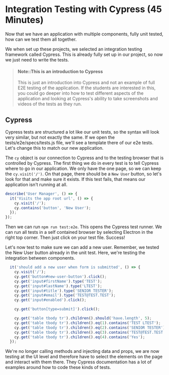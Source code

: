 # Integration Testing with Cypress (45 Minutes)

Now that we have an application with multiple components, fully unit tested, how can we test them all together.

We when set up these projects, we selected an integration testing framework called Cypress. This is already fully set up in our project, so now we just need to write the tests.

> #### Note::This is an introduction to Cypress
>
> This is just an introduction into Cypress and not an example of full E2E testing of the application. If the students are interested in this, you could go deeper into how to test different aspects of the application and looking at Cypress's ability to take screenshots and videos of the tests as they run.

## Cypress

Cypress tests are structured a lot like our unit tests, so the syntax will look very similar, but not exactly the same. If we open the tests/e2e/specs/tests.js file, we'll see a template there of our e2e tests. Let's change this to match our new application.

The `cy` object is our connection to Cypress and to the testing browser that is controlled by Cypress. The first thing we do in every test is to tell Cypress where to go in our application. We only have the one page, so we can keep the `cy.visit('/')`. On that page, there should be a `New User` button, so let's look for that and make sure it exists. If this test fails, that means our application isn't running at all.

``` JavaScript
describe('User Manager', () => {
  it('Visits the app root url', () => {
    cy.visit('/');
    cy.contains('button', 'New User');
  });
});
```

Then we can run `npm run test:e2e`. This opens the Cypress test runner. We can run all tests in a self contained browser by selecting Electron in the right top corner. Then just click on your test file. Success!

Let's now test to make sure we can add a new user. Remember, we tested the New User button already in the unit test. Here, we're testing the integration between components.

``` JavaScript
  it('should add a new user when form is submitted', () => {
    cy.visit('/');
    cy.get('button#new-user-button').click();
    cy.get('input#firstName').type('TEST');
    cy.get('input#lastName').type('LTEST');
    cy.get('input#title').type('SENIOR TESTER');
    cy.get('input#email').type('TEST@TEST.TEST');
    cy.get('input#enabled').click();

    cy.get('button[type=submit]').click();

    cy.get('table tbody tr').children().should('have.length', 5);
    cy.get('table tbody tr').children().eq(1).contains('TEST LTEST');
    cy.get('table tbody tr').children().eq(2).contains('SENIOR TESTER');
    cy.get('table tbody tr').children().eq(3).contains('TEST@TEST.TEST');
    cy.get('table tbody tr').children().eq(4).contains('Yes');
  });
```

We're no longer calling methods and injecting data and props, we are now testing at the UI level and therefore have to select the elements on the page and interact with them there. They Cypress documentation has a lot of examples around how to code these kinds of tests.